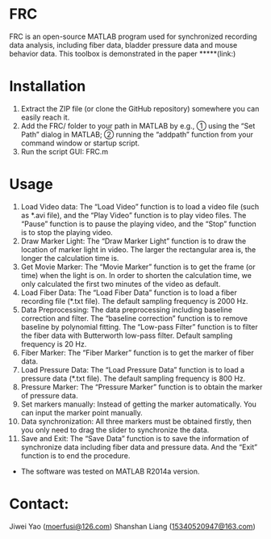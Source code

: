 # FRC
FRC is an open-source MATLAB program used for synchronized recording data analysis, including fiber data, bladder pressure data and mouse behavior data. 
This toolbox is demonstrated in the paper *****(link:)
# Installation
1.	Extract the ZIP file (or clone the GitHub repository) somewhere you can easily reach it.
2.	Add the FRC/ folder to your path in MATLAB by e.g.,
① using the “Set Path” dialog in MATLAB;
② running the “addpath” function from your command window or startup script.
3.	Run the script GUI: FRC.m

# Usage
1.  Load Video data:
The “Load Video” function is to load a video file (such as *.avi file), and the “Play Video” function is to play video files. The “Pause” function is to pause the playing video, and the “Stop” function is to stop the playing video.
2.  Draw Marker Light:
The “Draw Marker Light” function is to draw the location of marker light in video. The larger the rectangular area is, the longer the calculation time is. 
3.	Get Movie Marker:
The “Movie Marker” function is to get the frame (or time) when the light is on. In order to shorten the calculation time, we only calculated the first two minutes of the video as default. 
4.	Load Fiber Data:
The “Load Fiber Data” function is to load a fiber recording file (*.txt file). The default sampling frequency is 2000 Hz.
5.	Data Preprocessing: 
The data preprocessing including baseline correction and filter. The “baseline correction” function is to remove baseline by polynomial fitting. The “Low-pass Filter” function is to filter the fiber data with Butterworth low-pass filter. Default sampling frequency is 20 Hz. 
6.	Fiber Marker:
The “Fiber Marker” function is to get the marker of fiber data.
7.	Load Pressure Data:
The “Load Pressure Data” function is to load a pressure data (*.txt file). The default sampling frequency is 800 Hz.
8.	Pressure Marker:
The “Pressure Marker” function is to obtain the marker of pressure data.
9.	Set markers manually:
Instead of getting the marker automatically. You can input the marker point manually.
10.	Data synchronization:
All three markers must be obtained firstly, then you only need to drag the slider to synchronize the data.
11.	Save and Exit:
The “Save Data” function is to save the information of synchronize data including fiber data and pressure data. And the “Exit” function is to end the procedure.

* The software was tested on MATLAB R2014a version.

# Contact:
Jiwei Yao (moerfusi@126.com)
Shanshan Liang (15340520947@163.com)
